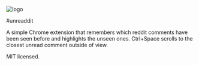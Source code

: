 ![logo](https://raw.github.com/slikts/unreaddit/master/src/images/icon-128.png)

#unreaddit

A simple Chrome extension that remembers which reddit comments have
been seen before and highlights the unseen ones.
Ctrl+Space scrolls to the closest unread comment outside of view.

MIT licensed.
